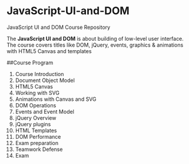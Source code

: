 # JavaScript-UI-and-DOM
JavaScript UI and DOM Course Repository

The **JavaScript UI and DOM** is about building of low-level user interface. The course covers titles like DOM, jQuery, events, graphics & animations with HTML5 Canvas and templates

##Course Program
1.   Course Introduction
2.   Document Object Model
3.   HTML5 Canvas
4.   Working with SVG
5.   Animations with Canvas and SVG
6.   DOM Operations
7.   Events and Event Model
8.   jQuery Overview
9.   jQuery plugins
10.  HTML Templates
11.  DOM Performance
12.  Exam preparation
13.  Teamwork Defense
14.  Exam
